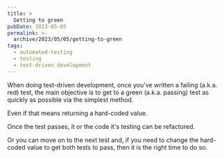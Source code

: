 ```yaml
---
title: >
  Getting to green
pubDate: 2023-05-05
permalink: >-
  archive/2023/05/05/getting-to-green
tags:
  - automated-testing
  - testing
  - test-driven development
---
```


When doing test-driven development, once you've written a failing (a.k.a. red) test, the main objective is to get to a green (a.k.a. passing) test as quickly as possible via the simplest method.

Even if that means returning a hard-coded value.

Once the test passes, it or the code it's testing can be refactored.

Or you can move on to the next test and, if you need to change the hard-coded value to get both tests to pass, then it is the right time to do so.
